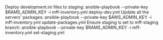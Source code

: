 Deploy development.ini files to staging: ansible-playbook --private-key $RAMS_ADMIN_KEY -i mff-inventory.yml deploy-dev.yml
Update all the servers' packages:  ansible-playbook --private-key $AWS_ADMIN_KEY -i mff-inventory.yml update-packages.yml
Ensure staging is set to mff-staging branch: ansible-playbook --private-key $RAMS_ADMIN_KEY -i mff-inventory.yml set-staging.yml
